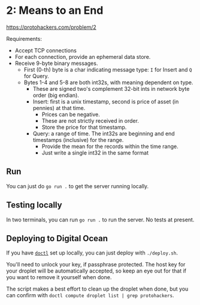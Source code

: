 # 2: Means to an End

https://protohackers.com/problem/2

Requirements:

* Accept TCP connections
* For each connection, provide an ephemeral data store.
* Receive 9-byte binary messages.
    * First (0-th) byte is a char indicating message type: `I` for Insert and `Q` for Query.
    * Bytes 1-4 and 5-8 are both int32s, with meaning dependent on type.
        * These are signed two's complement 32-bit ints in network byte order (big endian).
        * Insert: first is a unix timestamp, second is price of asset (in pennies) at that time.
            * Prices can be negative.
            * These are not strictly received in order.
            * Store the price for that timestamp.
        * Query: a range of time. The int32s are beginning and end timestamps (inclusive) for the range.
            * Provide the mean for the records within the time range.
            * Just write a single int32 in the same format
## Run
You can just do `go run .` to get the server running locally.

## Testing locally
In two terminals, you can run `go run .` to run the server. No tests at present.


## Deploying to Digital Ocean
If you have [`doctl`](https://docs.digitalocean.com/reference/doctl/) set up locally,
you can just deploy with `./deploy.sh`.

You'll need to unlock your key, if passphrase protected.
The host key for your droplet will be automatically accepted,
so keep an eye out for that if you want to remove it yourself when done.

The script makes a best effort to clean up the droplet when done,
but you can confirm with `doctl compute droplet list | grep protohackers`.

